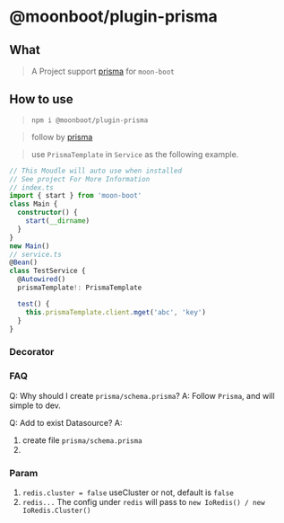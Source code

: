 # @moonboot/plugin-prisma

## What

> A Project support [prisma](https://www.npmjs.com/package/prisma) for `moon-boot`

## How to use

> `npm i @moonboot/plugin-prisma`

> follow by [prisma](https://www.prisma.io/docs/getting-started/setup-prisma)

> use `PrismaTemplate` in `Service` as the following example.

```ts
// This Moudle will auto use when installed
// See project For More Information
// index.ts
import { start } from 'moon-boot'
class Main {
  constructor() {
    start(__dirname)
  }
}
new Main()
// service.ts
@Bean()
class TestService {
  @Autowired()
  prismaTemplate!: PrismaTemplate

  test() {
    this.prismaTemplate.client.mget('abc', 'key')
  }
}
```

### Decorator

### FAQ

Q: Why should I create `prisma/schema.prisma`?
A: Follow `Prisma`, and will simple to dev.

Q: Add to exist Datasource?
A: 
  1. create file `prisma/schema.prisma`
  2. 

### Param

1. `redis.cluster = false`
   useCluster or not, default is `false`
2. `redis...`
   The config under `redis` will pass to `new IoRedis() / new IoRedis.Cluster()`
